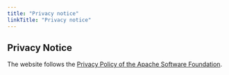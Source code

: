```yaml
---
title: "Privacy notice"
linkTitle: "Privacy notice"
---
```


## Privacy Notice

The website follows the [Privacy Policy of the Apache Software Foundation](https://privacy.apache.org/policies/privacy-policy-public.html).
